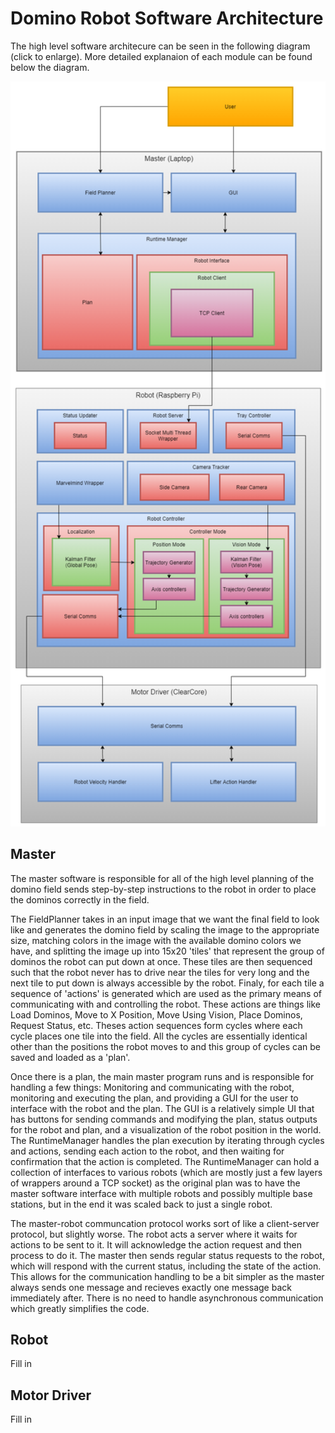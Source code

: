 # Domino Robot Software Architecture

The high level software architecure can be seen in the following diagram (click to enlarge). More detailed explanaion of each module can be found below the diagram.

<img src="DominoRobotSoftwareArchitecture.png" width="600">

## Master
The master software is responsible for all of the high level planning of the domino field sends step-by-step instructions to the robot in order to place the dominos correctly in the field. 

The FieldPlanner takes in an input image that we want the final field to look like and generates the domino field by scaling the image to the appropriate size, matching colors in the image with the available domino colors we have, and splitting the image up into 15x20 'tiles' that represent the group of dominos the robot can put down at once. These tiles are then sequenced such that the robot never has to drive near the tiles for very long and the next tile to put down is always accessible by the robot. Finaly, for each tile a sequence of 'actions' is generated which are used as the primary means of communicating with and controlling the robot. These actions are things like Load Dominos, Move to X Position, Move Using Vision, Place Dominos, Request Status, etc. Theses action sequences form cycles where each cycle places one tile into the field. All the cycles are essentially identical other than the positions the robot moves to and this group of cycles can be saved and loaded as a 'plan'.

Once there is a plan, the main master program runs and is responsible for handling a few things: Monitoring and communicating with the robot, monitoring and executing the plan, and providing a GUI for the user to interface with the robot and the plan. The GUI is a relatively simple UI that has buttons for sending commands and modifying the plan, status outputs for the robot and plan, and a visualization of the robot position in the world. The RuntimeManager handles the plan execution by iterating through cycles and actions, sending each action to the robot, and then waiting for confirmation that the action is completed. The RuntimeManager can hold a collection of interfaces to various robots (which are mostly just a few layers of wrappers around a TCP socket) as the original plan was to have the master software interface with multiple robots and possibly multiple base stations, but in the end it was scaled back to just a single robot. 

The master-robot communcation protocol works sort of like a client-server protocol, but slightly worse. The robot acts a server where it waits for actions to be sent to it. It will acknowledge the action request and then process to do it. The master then sends regular status requests to the robot, which will respond with the current status, including the state of the action. This allows for the communication handling to be a bit simpler as the master always sends one message and recieves exactly one message back immediately after. There is no need to handle asynchronous communication which greatly simplifies the code.

## Robot
Fill in

## Motor Driver
Fill in